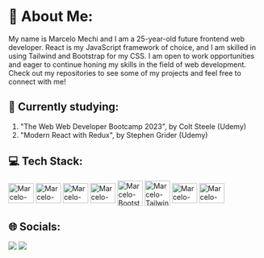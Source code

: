 # 💫 About Me:
My name is Marcelo Mechi and I am a 25-year-old future frontend web developer. React is my JavaScript framework of choice, and I am skilled in using Tailwind and Bootstrap for my CSS. I am open to work opportunities and eager to continue honing my skills in the field of web development. Check out my repositories to see some of my projects and feel free to connect with me!

## 📘 Currently studying:
1. "The Web Web Developer Bootcamp 2023", by Colt Steele (Udemy)
2. "Modern React with Redux", by Stephen Grider (Udemy)

## 💻 Tech Stack:
<div align="left"> 
  <img align="center" alt="Marcelo-HTML" height="40" width="50" src="https://cdn.jsdelivr.net/gh/devicons/devicon/icons/html5/html5-original.svg" />
  <img align="center" alt="Marcelo-CSS" height="40" width="50" src="https://cdn.jsdelivr.net/gh/devicons/devicon/icons/css3/css3-original.svg" />        
  <img align="center" alt="Marcelo-Javascript" height="40" width="50" src="https://cdn.jsdelivr.net/gh/devicons/devicon/icons/javascript/javascript-original.svg" />
  <img align="center" alt="Marcelo-React" height="40" width="50" src="https://cdn.jsdelivr.net/gh/devicons/devicon/icons/react/react-original.svg" />
  <img align="center" alt="Marcelo-Bootstrap" height="50" width="50" src="https://cdn.jsdelivr.net/gh/devicons/devicon/icons/bootstrap/bootstrap-original.svg" />
  <img align="center" alt="Marcelo-Tailwind" height="50" width="50" src="https://cdn.jsdelivr.net/gh/devicons/devicon/icons/tailwindcss/tailwindcss-plain.svg" />
  <img align="center" alt="Marcelo-Git" height="40" width="50" src="https://cdn.jsdelivr.net/gh/devicons/devicon/icons/git/git-original.svg" />
  <img align="center" alt="Marcelo-VSCode" height="40" width="50" src="https://cdn.jsdelivr.net/gh/devicons/devicon/icons/vscode/vscode-original.svg" />
</div>
  
## 🌐 Socials:
<div> 
  <a href="https://www.linkedin.com/in/marcmechi98" target="_blank"><img src="https://img.shields.io/badge/-LinkedIn-%230077B5?style=for-the-badge&logo=linkedin&logoColor=white" target="_blank"></a> 
  <a href="https://instagram.com/marcedumechi" target="_blank"><img src="https://img.shields.io/badge/-Instagram-%23E4405F?style=for-the-badge&logo=instagram&logoColor=white" target="_blank"></a>
</div>

